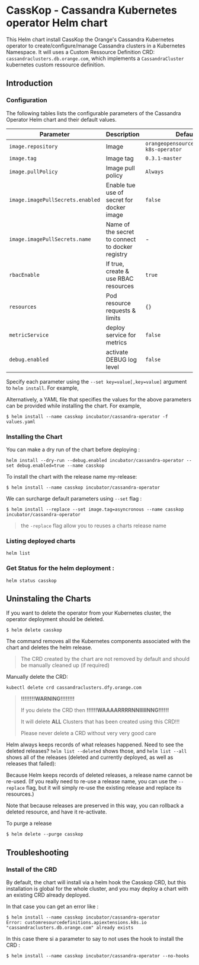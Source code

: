 
# CassKop - Cassandra Kubernetes operator Helm chart

This Helm chart install CassKop the Orange's Cassandra Kubernetes operator to create/configure/manage Cassandra 
clusters in a Kubernetes Namespace.
It will uses a Custom Ressource Definition CRD: `cassandraclusters.db.orange.com`, 
which implements a `CassandraCluster` kubernetes custom ressource definition.


## Introduction


### Configuration

The following tables lists the configurable parameters of the Cassandra Operator Helm chart and their default values.


| Parameter                        | Description                                      | Default                                   |
|----------------------------------|--------------------------------------------------|-------------------------------------------|
| `image.repository`               | Image                                            | `orangeopensource/cassandra-k8s-operator` |
| `image.tag`                      | Image tag                                        | `0.3.1-master`                            |
| `image.pullPolicy`               | Image pull policy                                | `Always`                                  |
| `image.imagePullSecrets.enabled` | Enable tue use of secret for docker image        | `false`                                   |
| `image.imagePullSecrets.name`    | Name of the secret to connect to docker registry | -                                         |
| `rbacEnable`                     | If true, create & use RBAC resources             | `true`                                    |
| `resources`                      | Pod resource requests & limits                   | `{}`                                      |
| `metricService`                  | deploy service for metrics                       | `false`                                   |
| `debug.enabled`                  | activate DEBUG log level                         | `false`                                   |



Specify each parameter using the `--set key=value[,key=value]` argument to `helm install`. For example,

Alternatively, a YAML file that specifies the values for the above parameters can be provided while installing the chart. For example,

```console
$ helm install --name casskop incubator/cassandra-operator -f values.yaml
```

### Installing the Chart

You can make a dry run of the chart before deploying :

```console 
helm install --dry-run --debug.enabled incubator/cassandra-operator --set debug.enabled=true --name casskop
```

To install the chart with the release name my-release:

```console
$ helm install --name casskop incubator/cassandra-operator
```

We can surcharge default parameters using `--set` flag :

```console
$ helm install --replace --set image.tag=asyncronous --name casskop incubator/cassandra-operator
```

> the `-replace` flag allow you to reuses a charts release name


### Listing deployed charts

```
helm list
```

### Get Status for the helm deployment :

```
helm status casskop

```

## Uninstaling the Charts

If you want to delete the operator from your Kubernetes cluster, the operator deployment 
should be deleted.

```
$ helm delete casskop
```
The command removes all the Kubernetes components associated with the chart and deletes the helm release.

> The CRD created by the chart are not removed by default and should be manually cleaned up (if required)

Manually delete the CRD:
```
kubectl delete crd cassandraclusters.dfy.orange.com
```

> **!!!!!!!!WARNING!!!!!!!!**
>
> If you delete the CRD then **!!!!!!WAAAARRRRNNIIIIINNG!!!!!!**
>
> It will delete **ALL** Clusters that has been created using this CRD!!!
>
> Please never delete a CRD without very very good care


Helm always keeps records of what releases happened. Need to see the deleted releases? `helm list --deleted`
shows those, and `helm list --all` shows all of the releases (deleted and currently deployed, as well as releases that
failed):

Because Helm keeps records of deleted releases, a release name cannot be re-used. (If you really need to re-use a
release name, you can use the `--replace` flag, but it will simply re-use the existing release and replace its
resources.)

Note that because releases are preserved in this way, you can rollback a deleted resource, and have it re-activate.



To purge a release
```console
$ helm delete --purge casskop
```


## Troubleshooting

### Install of the CRD

By default, the chart will install via a helm hook the Casskop CRD, but this installation is global for the whole
cluster, and you may deploy a chart with an existing CRD already deployed.

In that case you can get an error like :


```
$ helm install --name casskop incubator/cassandra-operator
Error: customresourcedefinitions.apiextensions.k8s.io "cassandraclusters.db.orange.com" already exists
```

In this case there si a parameter to say to not uses the hook to install the CRD :

```
$ helm install --name casskop incubator/cassandra-operator --no-hooks
```
